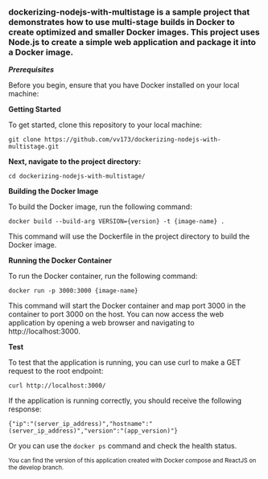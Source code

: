 ### dockerizing-nodejs-with-multistage is a sample project that demonstrates how to use multi-stage builds in Docker to create optimized and smaller Docker images. This project uses Node.js to create a simple web application and package it into a Docker image.

***Prerequisites***

Before you begin, ensure that you have Docker installed on your local machine:

**Getting Started**

To get started, clone this repository to your local machine:

```
git clone https://github.com/vv173/dockerizing-nodejs-with-multistage.git
```

**Next, navigate to the project directory:**

```
cd dockerizing-nodejs-with-multistage/
```

**Building the Docker Image**

To build the Docker image, run the following command:

```
docker build --build-arg VERSION={version} -t {image-name} .
```

This command will use the Dockerfile in the project directory to build the Docker image.

**Running the Docker Container**

To run the Docker container, run the following command:

```
docker run -p 3000:3000 {image-name}
```

This command will start the Docker container and map port 3000 in the container to port 3000 on the host. You can now access the web application by opening a web browser and navigating to http://localhost:3000.

**Test**

To test that the application is running, you can use curl to make a GET request to the root endpoint:

```
curl http://localhost:3000/
```

If the application is running correctly, you should receive the following response:

```
{"ip":"(server_ip_address)","hostname":"(server_ip_address)","version":"(app_version)"}
```

Or you can use the ```docker ps``` command and check the health status.


<sub>
You can find the version of this application created with Docker compose and ReactJS on the develop branch.
</sub>
